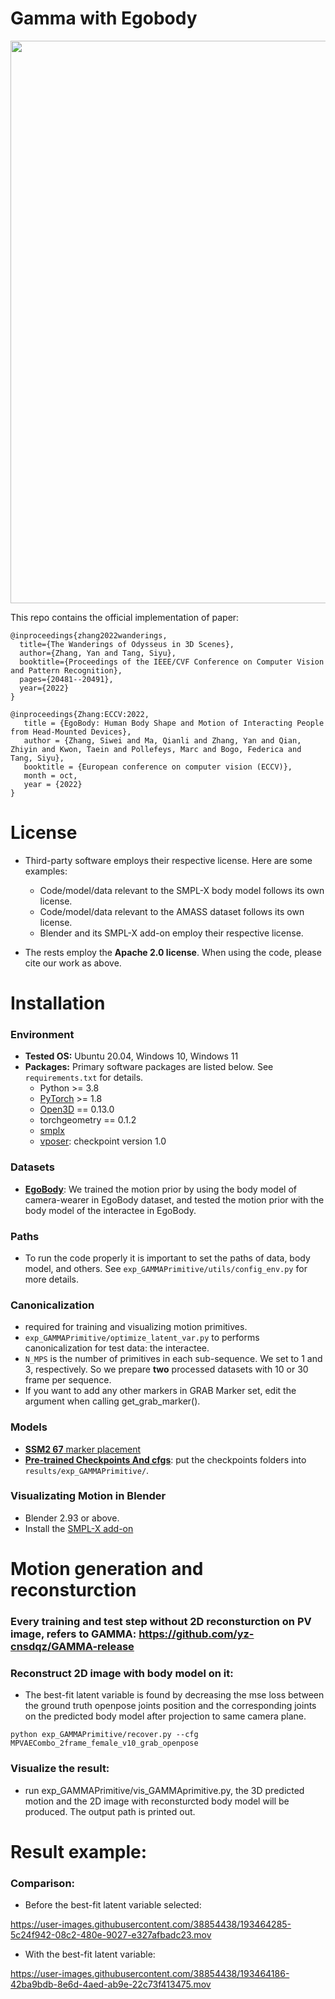# Gamma with Egobody

<p align="center">
  <img width="900" height="auto" src="demo.gif">
</p>

This repo contains the official implementation of paper:

```
@inproceedings{zhang2022wanderings,
  title={The Wanderings of Odysseus in 3D Scenes},
  author={Zhang, Yan and Tang, Siyu},
  booktitle={Proceedings of the IEEE/CVF Conference on Computer Vision and Pattern Recognition},
  pages={20481--20491},
  year={2022}
}
```
```
@inproceedings{Zhang:ECCV:2022,
   title = {EgoBody: Human Body Shape and Motion of Interacting People from Head-Mounted Devices},
   author = {Zhang, Siwei and Ma, Qianli and Zhang, Yan and Qian, Zhiyin and Kwon, Taein and Pollefeys, Marc and Bogo, Federica and Tang, Siyu},
   booktitle = {European conference on computer vision (ECCV)},
   month = oct,
   year = {2022}
}
```


# License
* Third-party software employs their respective license. Here are some examples:
    * Code/model/data relevant to the SMPL-X body model follows its own license.
    * Code/model/data relevant to the AMASS dataset follows its own license.
    * Blender and its SMPL-X add-on employ their respective license.

* The rests employ the **Apache 2.0 license**. When using the code, please cite our work as above.




# Installation

### Environment
* **Tested OS:** Ubuntu 20.04, Windows 10, Windows 11
* **Packages:** Primary software packages are listed below. See `requirements.txt` for details.
    * Python >= 3.8
    * [PyTorch](https://pytorch.org) >= 1.8
    * [Open3D](http://www.open3d.org) == 0.13.0
    * torchgeometry == 0.1.2
    * [smplx](https://smpl-x.is.tue.mpg.de)
    * [vposer](https://github.com/nghorbani/human_body_prior): checkpoint version 1.0


### Datasets
* [**EgoBody**](https://amass.is.tue.mpg.de): We trained the motion prior by using the body model of camera-wearer in EgoBody dataset, and tested the motion prior with the body model of the interactee in EgoBody. 

### Paths
* To run the code properly it is important to set the paths of data, body model, and others. See `exp_GAMMAPrimitive/utils/config_env.py` for more details.

### Canonicalization
* required for training and visualizing motion primitives.
* `exp_GAMMAPrimitive/optimize_latent_var.py` to performs canonicalization for test data: the interactee. 
* `N_MPS` is the number of primitives in each sub-sequence. We set to 1 and 3, respectively. So we prepare **two** processed datasets with 10 or 30 frame per sequence.
* If you want to add any other markers in GRAB Marker set, edit the argument when calling get_grab_marker(). 

### Models
* [**SSM2 67** marker placement](https://drive.google.com/file/d/1ozQuVjXoDLiZ3YGV-7RpauJlunPfcx_d/view?usp=sharing)
* [**Pre-trained Checkpoints And cfgs**](https://drive.google.com/drive/folders/15IVBvXWmSvRlsspgomtLiwqj3iOZClSX?usp=sharing): put the checkpoints folders into `results/exp_GAMMAPrimitive/`. 

### Visualizating Motion in Blender
* Blender 2.93 or above.
* Install the [SMPL-X add-on](https://www.youtube.com/watch?v=DY2k29Jef94)

# Motion generation and reconsturction

### Every training and test step without 2D reconsturction on PV image, refers to GAMMA: https://github.com/yz-cnsdqz/GAMMA-release

### Reconstruct 2D image with body model on it:
* The best-fit latent variable is found by decreasing the mse loss between the ground truth openpose joints position and the corresponding joints on the predicted body model after projection to same camera plane.
```
python exp_GAMMAPrimitive/recover.py --cfg MPVAECombo_2frame_female_v10_grab_openpose
```
### Visualize the result:
* run exp_GAMMAPrimitive/vis_GAMMAprimitive.py, the 3D predicted motion and the 2D image with reconsturcted body model will be produced. The output path is printed out. 

# Result example:

### Comparison:
* Before the best-fit latent variable selected: 







https://user-images.githubusercontent.com/38854438/193464285-5c24f942-08c2-480e-9027-e327afbadc23.mov





* With the best-fit latent variable:





https://user-images.githubusercontent.com/38854438/193464186-42ba9bdb-8e6d-4aed-ab9e-22c73f413475.mov







